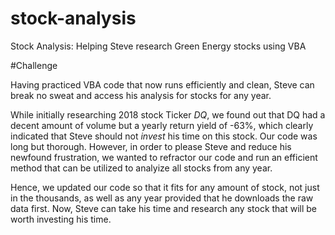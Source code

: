 # stock-analysis
Stock Analysis: Helping Steve research Green Energy stocks using VBA

#Challenge

Having practiced VBA code that now runs efficiently and clean, Steve can break no sweat and access his analysis for stocks for any year.

While initially researching 2018 stock Ticker *DQ*, we found out that DQ had a decent amount of volume but a yearly return yield of -63%, which clearly indicated that Steve should not *invest* his time on this stock. Our code was long but thorough. However, in order to please Steve and reduce his newfound frustration, we wanted to refractor our code and run an efficient method that can be utilized to analyize all stocks from any year.

Hence, we updated our code so that it fits for any amount of stock, not just in the thousands, as well as any year provided that he downloads the raw data first. Now, Steve can take his time and research any stock that will be worth investing his time. 
